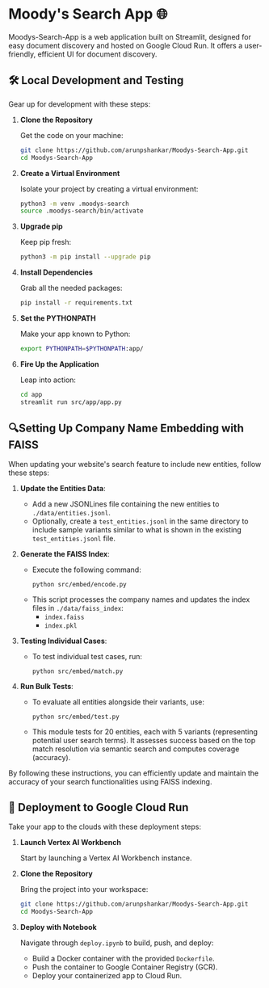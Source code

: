 # Moody's Search App 🌐

Moodys-Search-App is a web application built on Streamlit, designed for easy document discovery and hosted on Google Cloud Run. It offers a user-friendly, efficient UI for document discovery.

## 🛠 Local Development and Testing

Gear up for development with these steps:

1. **Clone the Repository**

   Get the code on your machine:
   ```bash
   git clone https://github.com/arunpshankar/Moodys-Search-App.git
   cd Moodys-Search-App
   ```

2. **Create a Virtual Environment**

   Isolate your project by creating a virtual environment:
   ```bash
   python3 -m venv .moodys-search
   source .moodys-search/bin/activate
   ```

3. **Upgrade pip**

   Keep pip fresh:
   ```bash
   python3 -m pip install --upgrade pip
   ```

4. **Install Dependencies**

   Grab all the needed packages:
   ```bash
   pip install -r requirements.txt
   ```

5. **Set the PYTHONPATH**

   Make your app known to Python:
   ```bash
   export PYTHONPATH=$PYTHONPATH:app/
   ```

6. **Fire Up the Application**

   Leap into action:
   ```bash
   cd app
   streamlit run src/app/app.py
   ```


## 🔍Setting Up Company Name Embedding with FAISS

When updating your website's search feature to include new entities, follow these steps:

1. **Update the Entities Data**:
   - Add a new JSONLines file containing the new entities to `./data/entities.jsonl`.
   - Optionally, create a `test_entities.jsonl` in the same directory to include sample variants similar to what is shown in the existing `test_entities.jsonl` file.

2. **Generate the FAISS Index**:
   - Execute the following command:
     ```
     python src/embed/encode.py
     ```
   - This script processes the company names and updates the index files in `./data/faiss_index`:
     - `index.faiss`
     - `index.pkl`

3. **Testing Individual Cases**:
   - To test individual test cases, run:
     ```
     python src/embed/match.py
     ```

4. **Run Bulk Tests**:
   - To evaluate all entities alongside their variants, use:
     ```
     python src/embed/test.py
     ```
   - This module tests for 20 entities, each with 5 variants (representing potential user search terms). It assesses success based on the top match resolution via semantic search and computes coverage (accuracy).

By following these instructions, you can efficiently update and maintain the accuracy of your search functionalities using FAISS indexing.


## 🚀 Deployment to Google Cloud Run

Take your app to the clouds with these deployment steps:

1. **Launch Vertex AI Workbench**

   Start by launching a Vertex AI Workbench instance.

2. **Clone the Repository**

   Bring the project into your workspace:
   ```bash
   git clone https://github.com/arunpshankar/Moodys-Search-App.git
   cd Moodys-Search-App
   ```

3. **Deploy with Notebook**

   Navigate through `deploy.ipynb` to build, push, and deploy:
   - Build a Docker container with the provided `Dockerfile`.
   - Push the container to Google Container Registry (GCR).
   - Deploy your containerized app to Cloud Run.


